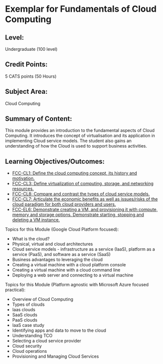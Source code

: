 # Exemplar for Fundamentals of Cloud Computing

## Level: 
Undergraduate (100 level)

## Credit Points: 
5 CATS points (50 Hours)

## Subject Area: 
Cloud Computing 

## Summary of Content: 
This module provides an introduction to the fundamental aspects of Cloud Computing. 
It introduces the concept of virtualisation and its application in implementing Cloud service models. 
The student also gains an understanding of how the Cloud is used to support business activities.

## Learning Objectives/Outcomes:

* [FCC-CL1: Define the cloud computing concept, its history and motivation.](../KAs/LOs/FCC-CL1.md)
* [FCC-CL3: Define virtualization of computing, storage, and networking resources.](../KAs/LOs/FCC-CL3.md)
* [FCC-CL8: Compare and contrast the types of cloud service models.](../KAs/LOs/FCC-CL8.md)
* [FCC-CL7: Articulate the economic benefits as well as issues/risks of the cloud paradigm for both cloud providers and users.](../KAs/LOs/FCC-CL7.md)
* [FCC-EL6: Demonstrate creating a VM, and provisioning it with compute, memory and storage options. Demonstrate starting, stopping and deleting a VM instance.](../KAs/LOs/FCC-EL6.md)


Topics for this Module (Google Cloud Platform focused):

* What is the cloud?
* Physical, virtual and cloud architectures
* Cloud service models -  infrastructure as a service (IaaS), platform as a service (PaaS), and software as a service (SaaS)
* Business advantages to leveraging the cloud
* Creating a virtual machine with a cloud platform console
* Creating a virtual machine with a cloud command line
* Deploying a web server and connecting to a virtual machine



Topics for this Module (Platform agnostic with Microsoft Azure focused practical):

* Overview of Cloud Computing
* Types of clouds
* Iaas clouds
* SaaS clouds
* PaaS clouds
* IaaS case study
* Identifying apps and data to move to the cloud
* Understanding TCO
* Selecting a cloud service provider
* Cloud security
* Cloud operations
* Provisioning and Managing Cloud Services


